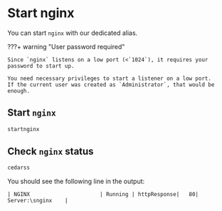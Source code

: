 # Start nginx

You can start `nginx` with our dedicated alias.

???+ warning "User password required"

    Since `nginx` listens on a low port (<`1024`), it requires your password to start up.
    
    You need necessary privileges to start a listener on a low port.
    If the current user was created as `Administrator`, that would be enough. 


## Start `nginx`
```sh
startnginx
```

## Check `nginx` status
```sh
cedarss
```

You should see the following line in the output:
```
| NGINX                      | Running | httpResponse|   80| Server:\snginx    |
```
